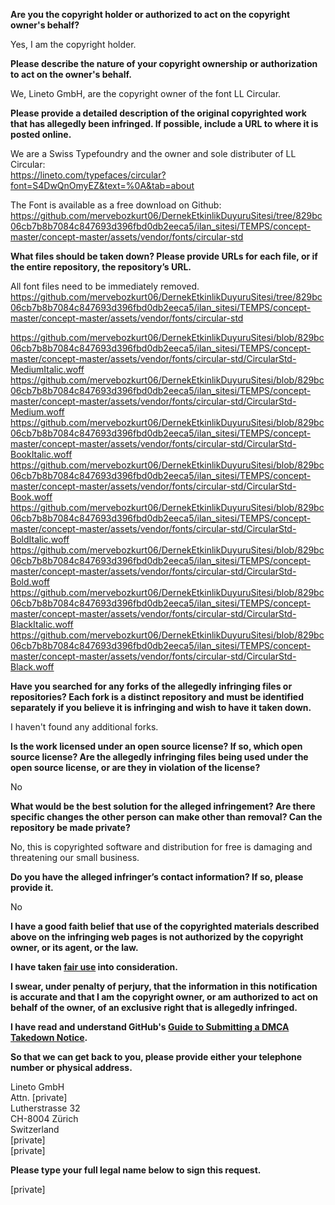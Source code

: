 **Are you the copyright holder or authorized to act on the copyright owner's behalf?**

Yes, I am the copyright holder.

**Please describe the nature of your copyright ownership or authorization to act on the owner's behalf.**

We, Lineto GmbH, are the copyright owner of the font LL Circular.

**Please provide a detailed description of the original copyrighted work that has allegedly been infringed. If possible, include a URL to where it is posted online.**

We are a Swiss Typefoundry and the owner and sole distributer of LL Circular:  
https://lineto.com/typefaces/circular?font=S4DwQnOmyEZ&text=%0A&tab=about

The Font is available as a free download on Github:  
https://github.com/mervebozkurt06/DernekEtkinlikDuyuruSitesi/tree/829bc06cb7b8b7084c847693d396fbd0db2eeca5/ilan_sitesi/TEMPS/concept-master/concept-master/assets/vendor/fonts/circular-std

**What files should be taken down? Please provide URLs for each file, or if the entire repository, the repository’s URL.**

All font files need to be immediately removed.  
https://github.com/mervebozkurt06/DernekEtkinlikDuyuruSitesi/tree/829bc06cb7b8b7084c847693d396fbd0db2eeca5/ilan_sitesi/TEMPS/concept-master/concept-master/assets/vendor/fonts/circular-std

https://github.com/mervebozkurt06/DernekEtkinlikDuyuruSitesi/blob/829bc06cb7b8b7084c847693d396fbd0db2eeca5/ilan_sitesi/TEMPS/concept-master/concept-master/assets/vendor/fonts/circular-std/CircularStd-MediumItalic.woff  
https://github.com/mervebozkurt06/DernekEtkinlikDuyuruSitesi/blob/829bc06cb7b8b7084c847693d396fbd0db2eeca5/ilan_sitesi/TEMPS/concept-master/concept-master/assets/vendor/fonts/circular-std/CircularStd-Medium.woff  
https://github.com/mervebozkurt06/DernekEtkinlikDuyuruSitesi/blob/829bc06cb7b8b7084c847693d396fbd0db2eeca5/ilan_sitesi/TEMPS/concept-master/concept-master/assets/vendor/fonts/circular-std/CircularStd-BookItalic.woff  
https://github.com/mervebozkurt06/DernekEtkinlikDuyuruSitesi/blob/829bc06cb7b8b7084c847693d396fbd0db2eeca5/ilan_sitesi/TEMPS/concept-master/concept-master/assets/vendor/fonts/circular-std/CircularStd-Book.woff  
https://github.com/mervebozkurt06/DernekEtkinlikDuyuruSitesi/blob/829bc06cb7b8b7084c847693d396fbd0db2eeca5/ilan_sitesi/TEMPS/concept-master/concept-master/assets/vendor/fonts/circular-std/CircularStd-BoldItalic.woff  
https://github.com/mervebozkurt06/DernekEtkinlikDuyuruSitesi/blob/829bc06cb7b8b7084c847693d396fbd0db2eeca5/ilan_sitesi/TEMPS/concept-master/concept-master/assets/vendor/fonts/circular-std/CircularStd-Bold.woff  
https://github.com/mervebozkurt06/DernekEtkinlikDuyuruSitesi/blob/829bc06cb7b8b7084c847693d396fbd0db2eeca5/ilan_sitesi/TEMPS/concept-master/concept-master/assets/vendor/fonts/circular-std/CircularStd-BlackItalic.woff  
https://github.com/mervebozkurt06/DernekEtkinlikDuyuruSitesi/blob/829bc06cb7b8b7084c847693d396fbd0db2eeca5/ilan_sitesi/TEMPS/concept-master/concept-master/assets/vendor/fonts/circular-std/CircularStd-Black.woff  

**Have you searched for any forks of the allegedly infringing files or repositories? Each fork is a distinct repository and must be identified separately if you believe it is infringing and wish to have it taken down.**

I haven't found any additional forks.

**Is the work licensed under an open source license? If so, which open source license? Are the allegedly infringing files being used under the open source license, or are they in violation of the license?**

No

**What would be the best solution for the alleged infringement? Are there specific changes the other person can make other than removal? Can the repository be made private?**

No, this is copyrighted software and distribution for free is damaging and threatening our small business.

**Do you have the alleged infringer’s contact information? If so, please provide it.**

No

**I have a good faith belief that use of the copyrighted materials described above on the infringing web pages is not authorized by the copyright owner, or its agent, or the law.**

**I have taken <a href="https://www.lumendatabase.org/topics/22">fair use</a> into consideration.**

**I swear, under penalty of perjury, that the information in this notification is accurate and that I am the copyright owner, or am authorized to act on behalf of the owner, of an exclusive right that is allegedly infringed.**

**I have read and understand GitHub's <a href="https://docs.github.com/articles/guide-to-submitting-a-dmca-takedown-notice/">Guide to Submitting a DMCA Takedown Notice</a>.**

**So that we can get back to you, please provide either your telephone number or physical address.**

Lineto GmbH  
Attn. [private]  
Lutherstrasse 32  
CH-8004 Zürich  
Switzerland  
[private]  
[private]

**Please type your full legal name below to sign this request.**

[private]
